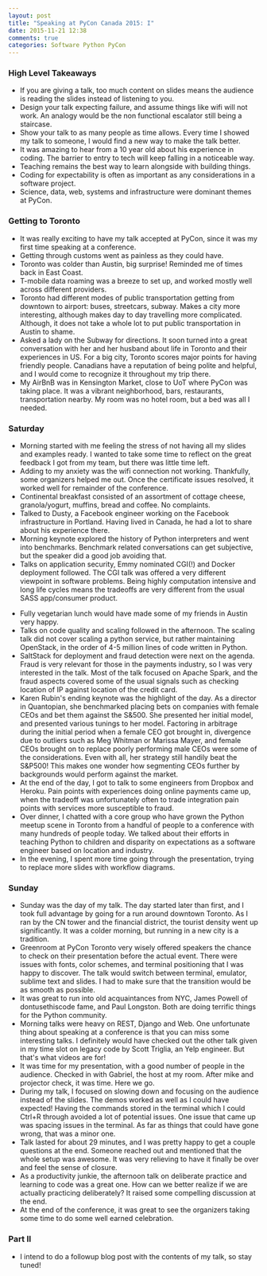 ```yaml
---
layout: post
title: "Speaking at PyCon Canada 2015: I"
date: 2015-11-21 12:38
comments: true
categories: Software Python PyCon
---
```


### High Level Takeaways 
* If you are giving a talk, too much content on slides means the audience is reading the slides instead of listening to you.
* Design your talk expecting failure, and assume things like wifi will not work. An analogy would be the non functional escalator still being a staircase.
* Show your talk to as many people as time allows. Every time I showed my talk to someone, I would find a new way to make the talk better.
* It was amazing to hear from a 10 year old about his experience in coding. The barrier to entry to tech will keep falling in a noticeable way.
* Teaching remains the best way to learn alongside with building things.
* Coding for expectability is often as important as any considerations in a software project.
* Science, data, web, systems and infrastructure were dominant themes at PyCon.

### Getting to Toronto 
* It was really exciting to have my talk accepted at PyCon, since it was my first time speaking at a conference.
* Getting through customs went as painless as they could have.
* Toronto was colder than Austin, big surprise! Reminded me of times back in East Coast.
* T-mobile data roaming was a breeze to set up, and worked mostly well across different providers.
* Toronto had different modes of public transportation getting from downtown to airport: buses, streetcars, subway. Makes a city more interesting, although makes day to day travelling more complicated. Although, it does not take a whole lot to put public transportation in Austin to shame.
* Asked a lady on the Subway for directions. It soon turned into a great conversation with her and her husband about life in Toronto and their experiences in US. For a big city, Toronto scores major points for having friendly people. Canadians have a reputation of being polite and helpful, and I would come to recognize it throughout my trip there.  
* My AirBnB was in Kensington Market, close to UoT where PyCon was taking place. It was a vibrant neighborhood, bars, restaurants, transportation nearby. My room was no hotel room, but a bed was all I needed.

### Saturday
* Morning started with me feeling the stress of not having all my slides and examples ready. I wanted to take some time to reflect on the great feedback I got from my team, but there was little time left.
* Adding to my anxiety was the wifi connection not working. Thankfully, some organizers helped me out. Once the certificate issues resolved, it worked well for remainder of the conference.
* Continental breakfast consisted of an assortment of cottage cheese, granola/yogurt, muffins, bread and coffee. No complaints. 
* Talked to Dusty, a Facebook engineer working on the Facebook infrastructure in Portland. Having lived in Canada, he had a lot to share about his experience there. 
* Morning keynote explored the history of Python interpreters and went into benchmarks. Benchmark related conversations can get subjective, but the speaker did a good job avoiding that.
* Talks on application security, Emmy nominated CGI(!) and Docker deployment followed. The CGI talk was offered a very different viewpoint in software problems. Being highly computation intensive and long life cycles means the tradeoffs are very different from the usual SASS app/consumer product.

<!-- more -->

* Fully vegetarian lunch would have made some of my friends in Austin very happy.
* Talks on code quality and scaling followed in the afternoon. The scaling talk did not cover scaling a python service, but rather maintaining OpenStack, in the order of 4-5 million lines of code written in Python.
* SaltStack for deployment and fraud detection were next on the agenda. Fraud is very relevant for those in the payments industry, so I was very interested in the talk. Most of the talk focused on Apache Spark, and the fraud aspects covered some of the usual signals such as checking location of IP against location of the credit card.
* Karen Rubin's ending keynote was the highlight of the day. As a director in Quantopian, she benchmarked placing bets on companies with female CEOs and bet them against the S&500. She presented her initial model, and presented various tunings to her model. Factoring in arbitrage during the initial period when a female CEO got brought in, divergence due to outliers such as Meg Whitman or Marissa Mayer, and female CEOs brought on to replace poorly performing male CEOs were some of the considerations. Even with all, her strategy still handily beat the S&P500! This makes one wonder how segmenting CEOs further by backgrounds would perform against the market.
* At the end of the day, I got to talk to some engineers from Dropbox and Heroku. Pain points with experiences doing online payments came up, when the tradeoff was unfortunately often to trade integration pain points with services more susceptible to fraud.
* Over dinner, I chatted with a core group who have grown the Python meetup scene in Toronto from a handful of people to a conference with many hundreds of people today. We talked about their efforts in teaching Python to children and disparity on expectations as a software engineer based on location and industry. 
* In the evening, I spent more time going through the presentation, trying to replace more slides with workflow diagrams.

### Sunday
* Sunday was the day of my talk. The day started later than first, and I took full advantage by going for a run around downtown Toronto. As I ran by the CN tower and the financial district, the tourist density went up significantly. It was a colder morning, but running in a new city is a tradition.
* Greenroom at PyCon Toronto very wisely offered speakers the chance to check on their presentation before the actual event. There were issues with fonts, color schemes, and terminal positioning that I was happy to discover. The talk would switch between terminal, emulator, sublime text and slides. I had to make sure that the transition would be as smooth as possible.
* It was great to run into old acquaintances from NYC, James Powell of dontusethiscode fame, and Paul Longston. Both are doing terrific things for the Python community.
* Morning talks were heavy on REST, Django and Web. One unfortunate thing about speaking at a conference is that you can miss some interesting talks. I definitely would have checked out the other talk given in my time slot on legacy code by Scott Triglia, an Yelp engineer. But that's what videos are for!
* It was time for my presentation, with a good number of people in the audience. Checked in with Gabriel, the host at my room. After mike and projector check, it was time. Here we go.
* During my talk, I focused on slowing down and focusing on the audience instead of the slides. The demos worked as well as I could have expected! Having the commands stored in the terminal which I could Ctrl+R through avoided a lot of potential issues. One issue that came up was spacing issues in the terminal. As far as things that could have gone wrong, that was a minor one.
* Talk lasted for about 29 minutes, and I was pretty happy to get a couple questions at the end. Someone reached out and mentioned that the whole setup was awesome. It was very relieving to have it finally be over and feel the sense of closure.
* As a productivity junkie, the afternoon talk on deliberate practice and learning to code was a great one. How can we better realize if we are actually practicing deliberately? It raised some compelling discussion at the end.
* At the end of the conference, it was great to see the organizers taking some time to do some well earned celebration.

### Part II
* I intend to do a followup blog post with the contents of my talk, so stay tuned!
